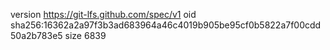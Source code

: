 version https://git-lfs.github.com/spec/v1
oid sha256:16362a2a97f3b3ad683964a46c4019b905be95cf0b5822a7f00cdd50a2b783e5
size 6839
